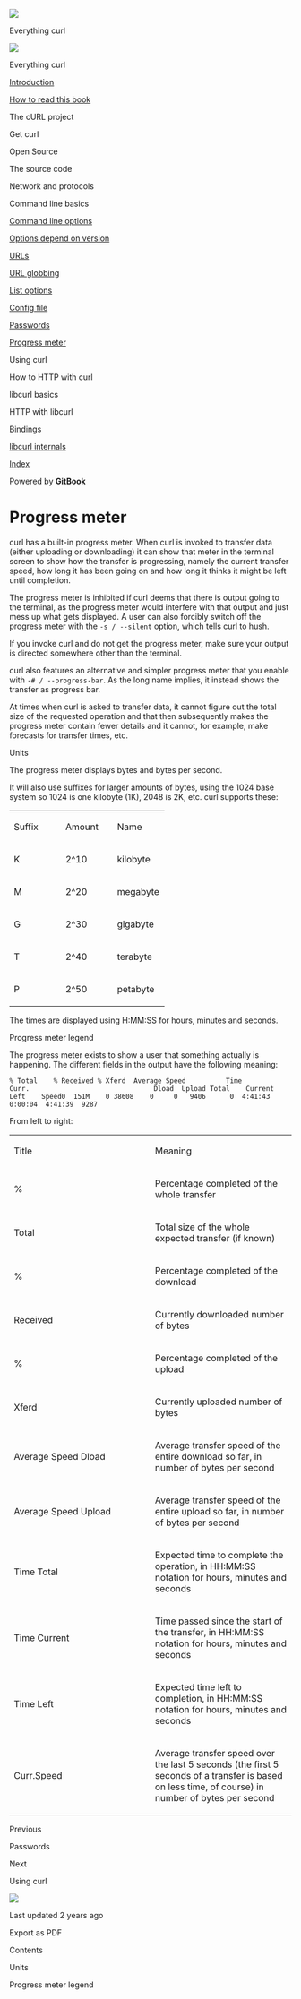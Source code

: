 <a href="../index.html" class="link-a079aa82--primary-53a25e66--logoLink-10d08504"></a>

<img src="https://gblobscdn.gitbook.com/orgs%2F-LxuH0qSm4xO9nWfEBlB%2Favatar.png?alt=media" class="image-67b14f24--avatar-1c1d03ec" />

<span class="text-4505230f--UIH400-4e41e82a--textContentFamily-49a318e1--spaceNameText-677c2969">Everything curl</span>

<a href="../index.html" class="link-a079aa82--primary-53a25e66--logoLink-10d08504"></a>

<img src="https://gblobscdn.gitbook.com/orgs%2F-LxuH0qSm4xO9nWfEBlB%2Favatar.png?alt=media" class="image-67b14f24--avatar-1c1d03ec" />

<span class="text-4505230f--UIH400-4e41e82a--textContentFamily-49a318e1--spaceNameText-677c2969">Everything curl</span>

<a href="../index.html" class="navButton-94f2579c--navButtonClickable-161b88ca"><span class="text-4505230f--UIH300-2063425d--textContentFamily-49a318e1--navButtonLabel-14a4968f">Introduction</span></a>

<a href="../how-to-read.html" class="navButton-94f2579c--navButtonClickable-161b88ca"><span class="text-4505230f--UIH300-2063425d--textContentFamily-49a318e1--navButtonLabel-14a4968f">How to read this book</span></a>

<span class="text-4505230f--UIH300-2063425d--textContentFamily-49a318e1--navButtonLabel-14a4968f">The cURL project</span>

<span class="text-4505230f--UIH300-2063425d--textContentFamily-49a318e1--navButtonLabel-14a4968f">Get curl</span>

<span class="text-4505230f--UIH300-2063425d--textContentFamily-49a318e1--navButtonLabel-14a4968f">Open Source</span>

<span class="text-4505230f--UIH300-2063425d--textContentFamily-49a318e1--navButtonLabel-14a4968f">The source code</span>

<span class="text-4505230f--UIH300-2063425d--textContentFamily-49a318e1--navButtonLabel-14a4968f">Network and protocols</span>

<span class="text-4505230f--UIH300-2063425d--textContentFamily-49a318e1--navButtonLabel-14a4968f">Command line basics</span>

<a href="options.html" class="navButton-94f2579c--pageItemWithChildrenNested-2c5d8183--navButtonClickable-161b88ca"><span class="text-4505230f--UIH300-2063425d--textContentFamily-49a318e1--navButtonLabel-14a4968f">Command line options</span></a>

<a href="versions.html" class="navButton-94f2579c--pageItemWithChildrenNested-2c5d8183--navButtonClickable-161b88ca"><span class="text-4505230f--UIH300-2063425d--textContentFamily-49a318e1--navButtonLabel-14a4968f">Options depend on version</span></a>

<a href="urls.html" class="navButton-94f2579c--pageItemWithChildrenNested-2c5d8183--navButtonClickable-161b88ca"><span class="text-4505230f--UIH300-2063425d--textContentFamily-49a318e1--navButtonLabel-14a4968f">URLs</span></a>

<a href="globbing.html" class="navButton-94f2579c--pageItemWithChildrenNested-2c5d8183--navButtonClickable-161b88ca"><span class="text-4505230f--UIH300-2063425d--textContentFamily-49a318e1--navButtonLabel-14a4968f">URL globbing</span></a>

<a href="listopts.html" class="navButton-94f2579c--pageItemWithChildrenNested-2c5d8183--navButtonClickable-161b88ca"><span class="text-4505230f--UIH300-2063425d--textContentFamily-49a318e1--navButtonLabel-14a4968f">List options</span></a>

<a href="configfile.html" class="navButton-94f2579c--pageItemWithChildrenNested-2c5d8183--navButtonClickable-161b88ca"><span class="text-4505230f--UIH300-2063425d--textContentFamily-49a318e1--navButtonLabel-14a4968f">Config file</span></a>

<a href="passwords.html" class="navButton-94f2579c--pageItemWithChildrenNested-2c5d8183--navButtonClickable-161b88ca"><span class="text-4505230f--UIH300-2063425d--textContentFamily-49a318e1--navButtonLabel-14a4968f">Passwords</span></a>

<a href="progressmeter.html" class="navButton-94f2579c--pageItemWithChildrenNested-2c5d8183--navButtonClickable-161b88ca--navButtonOpened-6a88552e"><span class="text-4505230f--UIH300-2063425d--textContentFamily-49a318e1--navButtonLabel-14a4968f">Progress meter</span></a>

<span class="text-4505230f--UIH300-2063425d--textContentFamily-49a318e1--navButtonLabel-14a4968f">Using curl</span>

<span class="text-4505230f--UIH300-2063425d--textContentFamily-49a318e1--navButtonLabel-14a4968f">How to HTTP with curl</span>

<span class="text-4505230f--UIH300-2063425d--textContentFamily-49a318e1--navButtonLabel-14a4968f">libcurl basics</span>

<span class="text-4505230f--UIH300-2063425d--textContentFamily-49a318e1--navButtonLabel-14a4968f">HTTP with libcurl</span>

<a href="../bindings.html" class="navButton-94f2579c--navButtonClickable-161b88ca"><span class="text-4505230f--UIH300-2063425d--textContentFamily-49a318e1--navButtonLabel-14a4968f">Bindings</span></a>

<a href="../internals.html" class="navButton-94f2579c--navButtonClickable-161b88ca"><span class="text-4505230f--UIH300-2063425d--textContentFamily-49a318e1--navButtonLabel-14a4968f">libcurl internals</span></a>

<a href="../bookindex.html" class="navButton-94f2579c--navButtonClickable-161b88ca"><span class="text-4505230f--UIH300-2063425d--textContentFamily-49a318e1--navButtonLabel-14a4968f">Index</span></a>

<a href="https://www.gitbook.com/?utm_source=content&amp;utm_medium=trademark&amp;utm_campaign=curl-1" class="reset-3c756112--trademark-a8da4b94"></a>

<span class="text-4505230f--TextH200-a3425406--textUIFamily-5ebd8e40">Powered by **GitBook**</span>

<span class="text-4505230f--DisplayH900-bfb998fa--textContentFamily-49a318e1">Progress meter</span>
===================================================================================================

<span class="text-4505230f--UIH300-2063425d--textUIFamily-5ebd8e40--text-8ee2c8b2"></span>

<span class="text-4505230f--UIH300-2063425d--textUIFamily-5ebd8e40--text-8ee2c8b2"></span>

<span class="text-4505230f--TextH400-3033861f--textContentFamily-49a318e1"><span data-key="e1e0b093d45942f794e50666aee31555"><span data-offset-key="e1e0b093d45942f794e50666aee31555:0">curl has a built-in progress meter. When curl is invoked to transfer data (either uploading or downloading) it can show that meter in the terminal screen to show how the transfer is progressing, namely the current transfer speed, how long it has been going on and how long it thinks it might be left until completion.</span></span></span>

<span class="text-4505230f--TextH400-3033861f--textContentFamily-49a318e1"><span data-key="e1d2b4779eb246ac8c43e19465195857"><span data-offset-key="e1d2b4779eb246ac8c43e19465195857:0">The progress meter is inhibited if curl deems that there is output going to the terminal, as the progress meter would interfere with that output and just mess up what gets displayed. A user can also forcibly switch off the progress meter with the </span><span data-offset-key="e1d2b4779eb246ac8c43e19465195857:1">`-s / --silent`</span><span data-offset-key="e1d2b4779eb246ac8c43e19465195857:2"> option, which tells curl to hush.</span></span></span>

<span class="text-4505230f--TextH400-3033861f--textContentFamily-49a318e1"><span data-key="fbe59381b0e64f6ab1a6df553f587d8c"><span data-offset-key="fbe59381b0e64f6ab1a6df553f587d8c:0">If you invoke curl and do not get the progress meter, make sure your output is directed somewhere other than the terminal.</span></span></span>

<span class="text-4505230f--TextH400-3033861f--textContentFamily-49a318e1"><span data-key="c2a23e1dc87a439d95315f0fd76f762a"><span data-offset-key="c2a23e1dc87a439d95315f0fd76f762a:0">curl also features an alternative and simpler progress meter that you enable with </span><span data-offset-key="c2a23e1dc87a439d95315f0fd76f762a:1">`-# / --progress-bar`</span><span data-offset-key="c2a23e1dc87a439d95315f0fd76f762a:2">. As the long name implies, it instead shows the transfer as progress bar.</span></span></span>

<span class="text-4505230f--TextH400-3033861f--textContentFamily-49a318e1"><span data-key="c3005949df5b47bfbb4823b427434205"><span data-offset-key="c3005949df5b47bfbb4823b427434205:0">At times when curl is asked to transfer data, it cannot figure out the total size of the requested operation and that then subsequently makes the progress meter contain fewer details and it cannot, for example, make forecasts for transfer times, etc.</span></span></span>

<span class="text-4505230f--HeadingH700-04e1a2a3--textContentFamily-49a318e1"><span data-key="2c34cef0de0c440fbd26b151bc846c7c"><span data-offset-key="2c34cef0de0c440fbd26b151bc846c7c:0">Units</span></span></span>

<span class="text-4505230f--TextH400-3033861f--textContentFamily-49a318e1"><span data-key="92e87e3869ed48c08c0cebbf5b351519"><span data-offset-key="92e87e3869ed48c08c0cebbf5b351519:0">The progress meter displays bytes and bytes per second.</span></span></span>

<span class="text-4505230f--TextH400-3033861f--textContentFamily-49a318e1"><span data-key="8908065f2584417ea76ab67cfaee3a48"><span data-offset-key="8908065f2584417ea76ab67cfaee3a48:0">It will also use suffixes for larger amounts of bytes, using the 1024 base system so 1024 is one kilobyte (1K), 2048 is 2K, etc. curl supports these:</span></span></span>

<table><colgroup><col style="width: 33%" /><col style="width: 33%" /><col style="width: 33%" /></colgroup><tbody><tr class="odd"><td style="text-align: left;"><p><span class="text-4505230f--UIH400-4e41e82a--textContentFamily-49a318e1"><span data-key="7c1dce79447747e8aeea097382b976ed"><span data-offset-key="7c1dce79447747e8aeea097382b976ed:0">Suffix</span></span></span></p></td><td style="text-align: left;"><p><span class="text-4505230f--UIH400-4e41e82a--textContentFamily-49a318e1"><span data-key="9955638b09ae44aeac253f6c97f84381"><span data-offset-key="9955638b09ae44aeac253f6c97f84381:0">Amount</span></span></span></p></td><td style="text-align: left;"><p><span class="text-4505230f--UIH400-4e41e82a--textContentFamily-49a318e1"><span data-key="960b9868e98549d49585ead866a316ee"><span data-offset-key="960b9868e98549d49585ead866a316ee:0">Name</span></span></span></p></td></tr><tr class="even"><td style="text-align: left;"><p><span class="text-4505230f--TextH400-3033861f--textContentFamily-49a318e1"><span data-key="6027912143904b29966fa618a9e2df89"><span data-offset-key="6027912143904b29966fa618a9e2df89:0">K</span></span></span></p></td><td style="text-align: left;"><p><span class="text-4505230f--TextH400-3033861f--textContentFamily-49a318e1"><span data-key="d0acdc0ccb9b49ffa88ee40d5682bb4a"><span data-offset-key="d0acdc0ccb9b49ffa88ee40d5682bb4a:0">2^10</span></span></span></p></td><td style="text-align: left;"><p><span class="text-4505230f--TextH400-3033861f--textContentFamily-49a318e1"><span data-key="f0fc64e3d2ba45f5a949f69db3c7558e"><span data-offset-key="f0fc64e3d2ba45f5a949f69db3c7558e:0">kilobyte</span></span></span></p></td></tr><tr class="odd"><td style="text-align: left;"><p><span class="text-4505230f--TextH400-3033861f--textContentFamily-49a318e1"><span data-key="783dc729b08148279c9e72732eb4ba81"><span data-offset-key="783dc729b08148279c9e72732eb4ba81:0">M</span></span></span></p></td><td style="text-align: left;"><p><span class="text-4505230f--TextH400-3033861f--textContentFamily-49a318e1"><span data-key="ec04f2c9c951436db9cf55f4ab484679"><span data-offset-key="ec04f2c9c951436db9cf55f4ab484679:0">2^20</span></span></span></p></td><td style="text-align: left;"><p><span class="text-4505230f--TextH400-3033861f--textContentFamily-49a318e1"><span data-key="b1c13cca4443416aa4c4298f8390dc82"><span data-offset-key="b1c13cca4443416aa4c4298f8390dc82:0">megabyte</span></span></span></p></td></tr><tr class="even"><td style="text-align: left;"><p><span class="text-4505230f--TextH400-3033861f--textContentFamily-49a318e1"><span data-key="434568d0fd574cb0af590e19291add68"><span data-offset-key="434568d0fd574cb0af590e19291add68:0">G</span></span></span></p></td><td style="text-align: left;"><p><span class="text-4505230f--TextH400-3033861f--textContentFamily-49a318e1"><span data-key="3fa9d130c48d4c5a8bd671a9e20651ff"><span data-offset-key="3fa9d130c48d4c5a8bd671a9e20651ff:0">2^30</span></span></span></p></td><td style="text-align: left;"><p><span class="text-4505230f--TextH400-3033861f--textContentFamily-49a318e1"><span data-key="d7fc84f1492446b7a6945106c850bc28"><span data-offset-key="d7fc84f1492446b7a6945106c850bc28:0">gigabyte</span></span></span></p></td></tr><tr class="odd"><td style="text-align: left;"><p><span class="text-4505230f--TextH400-3033861f--textContentFamily-49a318e1"><span data-key="56d40ee1438b4ad28cffd1e41ca046b5"><span data-offset-key="56d40ee1438b4ad28cffd1e41ca046b5:0">T</span></span></span></p></td><td style="text-align: left;"><p><span class="text-4505230f--TextH400-3033861f--textContentFamily-49a318e1"><span data-key="3cc7e5b3697644a3bb15bc0e5812603b"><span data-offset-key="3cc7e5b3697644a3bb15bc0e5812603b:0">2^40</span></span></span></p></td><td style="text-align: left;"><p><span class="text-4505230f--TextH400-3033861f--textContentFamily-49a318e1"><span data-key="549b291735de42ee9eaecb1b3238f7b8"><span data-offset-key="549b291735de42ee9eaecb1b3238f7b8:0">terabyte</span></span></span></p></td></tr><tr class="even"><td style="text-align: left;"><p><span class="text-4505230f--TextH400-3033861f--textContentFamily-49a318e1"><span data-key="af2eac4e0d784653a31f2195ce8cf865"><span data-offset-key="af2eac4e0d784653a31f2195ce8cf865:0">P</span></span></span></p></td><td style="text-align: left;"><p><span class="text-4505230f--TextH400-3033861f--textContentFamily-49a318e1"><span data-key="ff19430bfafa45679980056b374b473b"><span data-offset-key="ff19430bfafa45679980056b374b473b:0">2^50</span></span></span></p></td><td style="text-align: left;"><p><span class="text-4505230f--TextH400-3033861f--textContentFamily-49a318e1"><span data-key="2b9982776c2b4b729da0230b3eb7ffa7"><span data-offset-key="2b9982776c2b4b729da0230b3eb7ffa7:0">petabyte</span></span></span></p></td></tr></tbody></table>

<span class="text-4505230f--TextH400-3033861f--textContentFamily-49a318e1"><span data-key="ef1398aa73214d0681b7a44d962bcb39"><span data-offset-key="ef1398aa73214d0681b7a44d962bcb39:0">The times are displayed using H:MM:SS for hours, minutes and seconds.</span></span></span>

<span class="text-4505230f--HeadingH700-04e1a2a3--textContentFamily-49a318e1"><span data-key="7ba85c1d3afe4a7784815c54968ad574"><span data-offset-key="7ba85c1d3afe4a7784815c54968ad574:0">Progress meter legend</span></span></span>

<span class="text-4505230f--TextH400-3033861f--textContentFamily-49a318e1"><span data-key="390d829689fc4399838049321b871664"><span data-offset-key="390d829689fc4399838049321b871664:0">The progress meter exists to show a user that something actually is happening. The different fields in the output have the following meaning:</span></span></span>

    % Total    % Received % Xferd  Average Speed          Time             Curr.                               Dload  Upload Total    Current  Left    Speed0  151M    0 38608    0     0   9406      0  4:41:43  0:00:04  4:41:39  9287

<span class="text-4505230f--TextH400-3033861f--textContentFamily-49a318e1"><span data-key="dd7fa39f953048d0ad148fff0add1835"><span data-offset-key="dd7fa39f953048d0ad148fff0add1835:0">From left to right:</span></span></span>

<table><colgroup><col style="width: 50%" /><col style="width: 50%" /></colgroup><tbody><tr class="odd"><td style="text-align: left;"><p><span class="text-4505230f--UIH400-4e41e82a--textContentFamily-49a318e1"><span data-key="067977e7b5bb476aacdac1945944da30"><span data-offset-key="067977e7b5bb476aacdac1945944da30:0">Title</span></span></span></p></td><td style="text-align: left;"><p><span class="text-4505230f--UIH400-4e41e82a--textContentFamily-49a318e1"><span data-key="0668d01e59d849c68cb4403f44e6aba2"><span data-offset-key="0668d01e59d849c68cb4403f44e6aba2:0">Meaning</span></span></span></p></td></tr><tr class="even"><td style="text-align: left;"><p><span class="text-4505230f--TextH400-3033861f--textContentFamily-49a318e1"><span data-key="48c3a18ca6ad4f35aa201e7cc83fc5f5"><span data-offset-key="48c3a18ca6ad4f35aa201e7cc83fc5f5:0">%</span></span></span></p></td><td style="text-align: left;"><p><span class="text-4505230f--TextH400-3033861f--textContentFamily-49a318e1"><span data-key="05319fa9476244aa8d3461a28a8fd795"><span data-offset-key="05319fa9476244aa8d3461a28a8fd795:0">Percentage completed of the whole transfer</span></span></span></p></td></tr><tr class="odd"><td style="text-align: left;"><p><span class="text-4505230f--TextH400-3033861f--textContentFamily-49a318e1"><span data-key="6afa2d61f86943da8738e9fb81bb3566"><span data-offset-key="6afa2d61f86943da8738e9fb81bb3566:0">Total</span></span></span></p></td><td style="text-align: left;"><p><span class="text-4505230f--TextH400-3033861f--textContentFamily-49a318e1"><span data-key="34421ebc12704189bb7176d3287c906a"><span data-offset-key="34421ebc12704189bb7176d3287c906a:0">Total size of the whole expected transfer (if known)</span></span></span></p></td></tr><tr class="even"><td style="text-align: left;"><p><span class="text-4505230f--TextH400-3033861f--textContentFamily-49a318e1"><span data-key="dbaff83e955a4554b05177b977bd3359"><span data-offset-key="dbaff83e955a4554b05177b977bd3359:0">%</span></span></span></p></td><td style="text-align: left;"><p><span class="text-4505230f--TextH400-3033861f--textContentFamily-49a318e1"><span data-key="543cbe1d1dfb42eb9e4550daa1f8705f"><span data-offset-key="543cbe1d1dfb42eb9e4550daa1f8705f:0">Percentage completed of the download</span></span></span></p></td></tr><tr class="odd"><td style="text-align: left;"><p><span class="text-4505230f--TextH400-3033861f--textContentFamily-49a318e1"><span data-key="087c2e292b834acb8f676cc8afb26457"><span data-offset-key="087c2e292b834acb8f676cc8afb26457:0">Received</span></span></span></p></td><td style="text-align: left;"><p><span class="text-4505230f--TextH400-3033861f--textContentFamily-49a318e1"><span data-key="6a6f803e2d514dcea554f80b5b1b666d"><span data-offset-key="6a6f803e2d514dcea554f80b5b1b666d:0">Currently downloaded number of bytes</span></span></span></p></td></tr><tr class="even"><td style="text-align: left;"><p><span class="text-4505230f--TextH400-3033861f--textContentFamily-49a318e1"><span data-key="0769ca6c17114296b54056a65d518c52"><span data-offset-key="0769ca6c17114296b54056a65d518c52:0">%</span></span></span></p></td><td style="text-align: left;"><p><span class="text-4505230f--TextH400-3033861f--textContentFamily-49a318e1"><span data-key="c9d2c95eaa914efb93493488af3a3e5f"><span data-offset-key="c9d2c95eaa914efb93493488af3a3e5f:0">Percentage completed of the upload</span></span></span></p></td></tr><tr class="odd"><td style="text-align: left;"><p><span class="text-4505230f--TextH400-3033861f--textContentFamily-49a318e1"><span data-key="3d8cfcd1bacd4b119b01f018105eab67"><span data-offset-key="3d8cfcd1bacd4b119b01f018105eab67:0">Xferd</span></span></span></p></td><td style="text-align: left;"><p><span class="text-4505230f--TextH400-3033861f--textContentFamily-49a318e1"><span data-key="005740611564456ea9469ff69db2ea7e"><span data-offset-key="005740611564456ea9469ff69db2ea7e:0">Currently uploaded number of bytes</span></span></span></p></td></tr><tr class="even"><td style="text-align: left;"><p><span class="text-4505230f--TextH400-3033861f--textContentFamily-49a318e1"><span data-key="f03bb8afc5e946b3810cdbbc6bc329cd"><span data-offset-key="f03bb8afc5e946b3810cdbbc6bc329cd:0">Average Speed Dload</span></span></span></p></td><td style="text-align: left;"><p><span class="text-4505230f--TextH400-3033861f--textContentFamily-49a318e1"><span data-key="c44e8c13e7e9471582ed50b3d4cda5d2"><span data-offset-key="c44e8c13e7e9471582ed50b3d4cda5d2:0">Average transfer speed of the entire download so far, in number of bytes per second</span></span></span></p></td></tr><tr class="odd"><td style="text-align: left;"><p><span class="text-4505230f--TextH400-3033861f--textContentFamily-49a318e1"><span data-key="ddb4751571904bb1ae1745e73e35125c"><span data-offset-key="ddb4751571904bb1ae1745e73e35125c:0">Average Speed Upload</span></span></span></p></td><td style="text-align: left;"><p><span class="text-4505230f--TextH400-3033861f--textContentFamily-49a318e1"><span data-key="135ff02493b444f882a07d8c3a6da7f4"><span data-offset-key="135ff02493b444f882a07d8c3a6da7f4:0">Average transfer speed of the entire upload so far, in number of bytes per second</span></span></span></p></td></tr><tr class="even"><td style="text-align: left;"><p><span class="text-4505230f--TextH400-3033861f--textContentFamily-49a318e1"><span data-key="9e549c80d68f4775b63de25023858262"><span data-offset-key="9e549c80d68f4775b63de25023858262:0">Time Total</span></span></span></p></td><td style="text-align: left;"><p><span class="text-4505230f--TextH400-3033861f--textContentFamily-49a318e1"><span data-key="a2dc5a645bf643b7bda2a09a8549fe31"><span data-offset-key="a2dc5a645bf643b7bda2a09a8549fe31:0">Expected time to complete the operation, in HH:MM:SS notation for hours, minutes and seconds</span></span></span></p></td></tr><tr class="odd"><td style="text-align: left;"><p><span class="text-4505230f--TextH400-3033861f--textContentFamily-49a318e1"><span data-key="1185627e6424491ca77f4b2da03af229"><span data-offset-key="1185627e6424491ca77f4b2da03af229:0">Time Current</span></span></span></p></td><td style="text-align: left;"><p><span class="text-4505230f--TextH400-3033861f--textContentFamily-49a318e1"><span data-key="7c8495d0b37a460c828b7185b3851a48"><span data-offset-key="7c8495d0b37a460c828b7185b3851a48:0">Time passed since the start of the transfer, in HH:MM:SS notation for hours, minutes and seconds</span></span></span></p></td></tr><tr class="even"><td style="text-align: left;"><p><span class="text-4505230f--TextH400-3033861f--textContentFamily-49a318e1"><span data-key="0c78fabff9a14ee2833bdeded740719f"><span data-offset-key="0c78fabff9a14ee2833bdeded740719f:0">Time Left</span></span></span></p></td><td style="text-align: left;"><p><span class="text-4505230f--TextH400-3033861f--textContentFamily-49a318e1"><span data-key="88af0c9fa5ce451d8913f253b69850c2"><span data-offset-key="88af0c9fa5ce451d8913f253b69850c2:0">Expected time left to completion, in HH:MM:SS notation for hours, minutes and seconds</span></span></span></p></td></tr><tr class="odd"><td style="text-align: left;"><p><span class="text-4505230f--TextH400-3033861f--textContentFamily-49a318e1"><span data-key="2e82937a1cce4007b9b039bdfd11ee99"><span data-offset-key="2e82937a1cce4007b9b039bdfd11ee99:0">Curr.Speed</span></span></span></p></td><td style="text-align: left;"><p><span class="text-4505230f--TextH400-3033861f--textContentFamily-49a318e1"><span data-key="c6c7bf9129114c4ba0907455e40e03b7"><span data-offset-key="c6c7bf9129114c4ba0907455e40e03b7:0">Average transfer speed over the last 5 seconds (the first 5 seconds of a transfer is based on less time, of course) in number of bytes per second</span></span></span></p></td></tr></tbody></table>

<a href="passwords.html" class="reset-3c756112--card-6570f064--whiteCard-fff091a4--cardPrevious-56a5e674"></a>

<span class="text-4505230f--TextH200-a3425406--textContentFamily-49a318e1">Previous</span>

<span class="text-4505230f--UIH400-4e41e82a--textContentFamily-49a318e1">Passwords</span>

<a href="../usingcurl.html" class="reset-3c756112--card-6570f064--whiteCard-fff091a4--cardNext-19241c42"></a>

<span class="text-4505230f--TextH200-a3425406--textContentFamily-49a318e1">Next</span>

<span class="text-4505230f--UIH400-4e41e82a--textContentFamily-49a318e1">Using curl</span>

<img src="https://avatars.githubusercontent.com/u/66654881?v=4" class="image-67b14f24--avatar-1c1d03ec" />

<span class="text-4505230f--TextH200-a3425406--textContentFamily-49a318e1">Last updated 2 years ago</span>

<span class="text-4505230f--UIH300-2063425d--textUIFamily-5ebd8e40">Export as PDF</span>

<span class="text-4505230f--InfoH100-1e92e1d1--textContentFamily-49a318e1">Contents</span>

<a href="progressmeter.html#units" class="reset-3c756112--menuItem-aa02f6ec--menuItemLight-757d5235--menuItemInline-173bdf97--pageTocItem-f4427024"></a>

<span class="text-4505230f--UIH300-2063425d--textContentFamily-49a318e1"><span class="text-4505230f--UIH200-50ead35f--textContentFamily-49a318e1">Units</span></span>

<a href="progressmeter.html#progress-meter-legend" class="reset-3c756112--menuItem-aa02f6ec--menuItemLight-757d5235--menuItemInline-173bdf97--pageTocItem-f4427024"></a>

<span class="text-4505230f--UIH300-2063425d--textContentFamily-49a318e1"><span class="text-4505230f--UIH200-50ead35f--textContentFamily-49a318e1">Progress meter legend</span></span>
